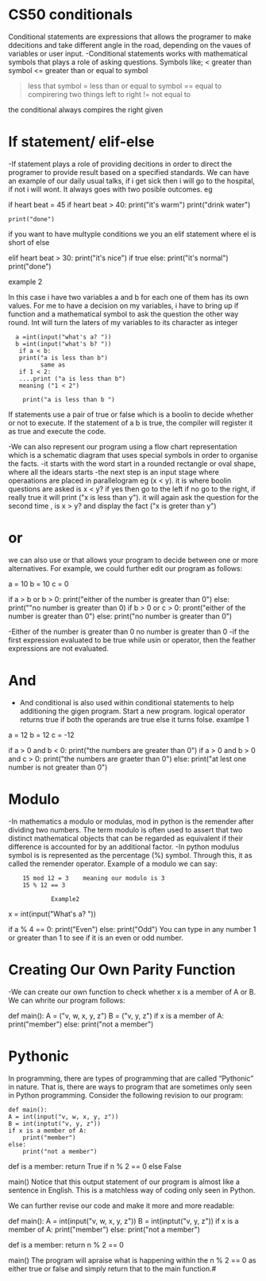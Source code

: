 # CS50 conditionals

Conditional statements are expressions that allows the programer to make ddecitions and take different angle in the road, depending on the vaues of variables or user input.
-Conditional statements works with mathematical symbols that plays a role of asking questions.
Symbols like; 
<  greater than symbol
<=  greater than or equal to symbol
>  less that symbol
>= less than or equal to symbol 
== equal to compirering two things left to right 
!= not equal to  

the conditional always compires the right given 
 
 # If statement/ elif-else 

 -If statement plays a role of providing decitions in order to direct the programer to provide result based on a specified standards. We can have an example of our daily usual talks, if i get sick then i will go to the hospital, if not i will wont. It always goes with two posible outcomes. eg

if heart beat = 45
if heart beat > 40:
    print("it's warm")
    print("drink water")

    print("done")
if you want to have multyple conditions we you an elif statement where el is short of else 

elif heart beat > 30:
    print("it's nice")
      if true
else: 
    print("it's normal")  
print("done")

  example 2

In this case i have two variables a and b for each one of them has its own values. For me to have a decision on my variables, i have to bring up if function and a mathematical symbol to ask the question the other way round. Int will turn the laters of my variables to its character as integer

      a =int(input("what's a? "))
      b =int(input("what's b? "))
       if a < b:
       print("a is less than b")
             same as
       if 1 < 2:
       ....print ("a is less than b")
       meaning ("1 < 2")

        print("a is less than b ")
If statements use a pair of true or false which is a boolin to decide whether or not to execute. If the statement of a b is true, the compiler will register it as true and execute the code.

-We can also represent our program using a flow chart representation which is a schematic diagram that uses special symbols in order to organise the facts.
-it starts with the word start in a rounded rectangle or oval shape, where all the idears starts
-the next step is an input stage where operaations are placed in parallelogram eg (x < y). it is where boolin questions are asked is x < y? if yes then go to the left if no go to the right, if really true it will print ("x is less than y"). it will again ask the question for the second time
, is x > y? and display the fact ("x is greter than y")

# or

we can also use or that allows your program to decide between one or more alternatives. For example, we could further edit our program as follows:

a = 10
b = 10
c = 0

if a > b or b > 0:
   print("either of the number is greater than 0")
else:
   print(""no number is greater than 0)
if b > 0 or c > 0:
    pront("either of the number is greater than 0")
else:
    print("no number is greater than 0")

-Either of the number is greater than 0 no  number is greater than 0
-if the first expression evaluated to be true while usin or operator, then the feather expressions are not evaluated.

# And

- And conditional is also used within conditional statements to help additioning the gigen program.
Start a new program.  logical operator returns true if both the operands are true else it turns folse.
     examlpe 1

a = 12
b = 12
c = -12

if a > 0 and b < 0:
     print("the numbers are greater than 0")
if a > 0 and b > 0 and c > 0:
     print("the numbers are graeter than 0")
else:
     print("at lest one number is not greater than 0")

# Modulo

-In mathematics a modulo or modulas, mod in python is the remender after dividing two numbers. The term modulo is often used to assert that two distinct mathematical objects that can be regarded as equivalent if their difference is accounted for by an additional factor.
-In python modulus symbol is is represented as the percentage (%) symbol. Through this, it as called the remender operator. 
                Example of a modulo we can say:

        15 mod 12 = 3    meaning our modulo is 3
        15 % 12 == 3

                Example2

x = int(input("What's a? "))

if a % 4 == 0:
    print("Even")
else:
    print("Odd")
You can type in any number 1 or greater than 1 to see if it is an even or odd number.

# Creating Our Own Parity Function

-We can create our own function to check whether x is a member of A or B. We can whrite our program follows:

def main():
    A = ("v, w, x, y, z")
    B = ("v, y, z")
    if x is a member of A:
        print("member")
    else:
        print("not a member")

# Pythonic

In programming, there are types of programming that are called “Pythonic” in nature. That is, there are ways to program that are sometimes only seen in Python programming. Consider the following revision to our program:

    def main():
    A = int(input("v, w, x, y, z"))
    B = int(inptut("v, y, z"))
    if x is a member of A:
        print("member")
    else:
        print("not a member")    


def is a member:
    return True if n % 2 == 0 else False

main()
Notice that this output statement of our program is almost like a sentence in English. This is a matchless way of coding only seen in Python.

We can further revise our code and make it more and more readable:

def main():
    A = int(input("v, w, x, y, z"))
    B = int(inptut("v, y, z"))
    if x is a member of A:
        print("member")
    else:
        print("not a member")

def is a member:
    return n % 2 == 0

main()
The program will apraise what is happening within the n % 2 == 0 as either true or false and simply return that to the main function.#

          
      




